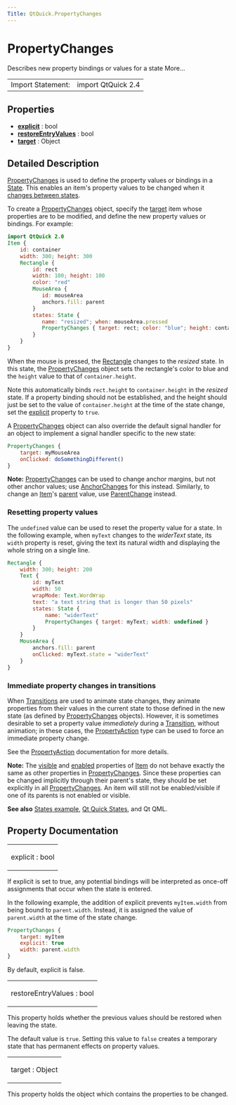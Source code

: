 ```yaml
---
Title: QtQuick.PropertyChanges
---
```

        
PropertyChanges
===============

<span class="subtitle"></span>
Describes new property bindings or values for a state More...

|                   |                    |
|-------------------|--------------------|
| Import Statement: | import QtQuick 2.4 |

<span id="properties"></span>
Properties
----------

-   ****[explicit](#explicit-prop)**** : bool
-   ****[restoreEntryValues](#restoreEntryValues-prop)**** : bool
-   ****[target](#target-prop)**** : Object

<span id="details"></span>
Detailed Description
--------------------

[PropertyChanges](index.html) is used to define the property values or bindings in a [State](../QtQuick.State.md). This enables an item's property values to be changed when it [changes between states](../QtQuick.qtquick-statesanimations-states.md).

To create a [PropertyChanges](index.html) object, specify the [target](#target-prop) item whose properties are to be modified, and define the new property values or bindings. For example:

``` qml
import QtQuick 2.0
Item {
    id: container
    width: 300; height: 300
    Rectangle {
        id: rect
        width: 100; height: 100
        color: "red"
        MouseArea {
           id: mouseArea
           anchors.fill: parent
        }
        states: State {
           name: "resized"; when: mouseArea.pressed
           PropertyChanges { target: rect; color: "blue"; height: container.height }
        }
    }
}
```

When the mouse is pressed, the [Rectangle](../QtQuick.Rectangle.md) changes to the *resized* state. In this state, the [PropertyChanges](index.html) object sets the rectangle's color to blue and the `height` value to that of `container.height`.

Note this automatically binds `rect.height` to `container.height` in the *resized* state. If a property binding should not be established, and the height should just be set to the value of `container.height` at the time of the state change, set the [explicit](#explicit-prop) property to `true`.

A [PropertyChanges](index.html) object can also override the default signal handler for an object to implement a signal handler specific to the new state:

``` qml
PropertyChanges {
    target: myMouseArea
    onClicked: doSomethingDifferent()
}
```

**Note:** [PropertyChanges](index.html) can be used to change anchor margins, but not other anchor values; use [AnchorChanges](../QtQuick.AnchorChanges.md) for this instead. Similarly, to change an [Item](../QtQuick.Item.md)'s [parent](../QtQuick.Item.md#parent-prop) value, use [ParentChange](../QtQuick.ParentChange.md) instead.

<span id="resetting-property-values"></span>
### Resetting property values

The `undefined` value can be used to reset the property value for a state. In the following example, when `myText` changes to the *widerText* state, its `width` property is reset, giving the text its natural width and displaying the whole string on a single line.

``` qml
Rectangle {
    width: 300; height: 200
    Text {
        id: myText
        width: 50
        wrapMode: Text.WordWrap
        text: "a text string that is longer than 50 pixels"
        states: State {
            name: "widerText"
            PropertyChanges { target: myText; width: undefined }
        }
    }
    MouseArea {
        anchors.fill: parent
        onClicked: myText.state = "widerText"
    }
}
```

<span id="immediate-property-changes-in-transitions"></span>
### Immediate property changes in transitions

When [Transitions](../QtQuick.qtquick-statesanimations-animations.md) are used to animate state changes, they animate properties from their values in the current state to those defined in the new state (as defined by [PropertyChanges](index.html) objects). However, it is sometimes desirable to set a property value *immediately* during a [Transition](../QtQuick.qmlexampletoggleswitch.md#transition), without animation; in these cases, the [PropertyAction](../QtQuick.PropertyAction.md) type can be used to force an immediate property change.

See the [PropertyAction](../QtQuick.PropertyAction.md) documentation for more details.

**Note:** The [visible](../QtQuick.Item.md#visible-prop) and [enabled](../QtQuick.Item.md#enabled-prop) properties of [Item](../QtQuick.Item.md) do not behave exactly the same as other properties in [PropertyChanges](index.html). Since these properties can be changed implicitly through their parent's state, they should be set explicitly in all [PropertyChanges](index.html). An item will still not be enabled/visible if one of its parents is not enabled or visible.

**See also** [States example](https://developer.ubuntu.comapps/qml/sdk-15.04.4/QtQuick.animation/#states), [Qt Quick States](../QtQuick.qtquick-statesanimations-states.md), and Qt QML.

Property Documentation
----------------------

<table>
<colgroup>
<col width="100%" />
</colgroup>
<tbody>
<tr class="odd">
<td><p><span id="explicit-prop"></span><span class="name">explicit</span> : <span class="type">bool</span></p></td>
</tr>
</tbody>
</table>

If explicit is set to true, any potential bindings will be interpreted as once-off assignments that occur when the state is entered.

In the following example, the addition of explicit prevents `myItem.width` from being bound to `parent.width`. Instead, it is assigned the value of `parent.width` at the time of the state change.

``` qml
PropertyChanges {
    target: myItem
    explicit: true
    width: parent.width
}
```

By default, explicit is false.

<table>
<colgroup>
<col width="100%" />
</colgroup>
<tbody>
<tr class="odd">
<td><p><span id="restoreEntryValues-prop"></span><span class="name">restoreEntryValues</span> : <span class="type">bool</span></p></td>
</tr>
</tbody>
</table>

This property holds whether the previous values should be restored when leaving the state.

The default value is `true`. Setting this value to `false` creates a temporary state that has permanent effects on property values.

<table>
<colgroup>
<col width="100%" />
</colgroup>
<tbody>
<tr class="odd">
<td><p><span id="target-prop"></span><span class="name">target</span> : <span class="type">Object</span></p></td>
</tr>
</tbody>
</table>

This property holds the object which contains the properties to be changed.

